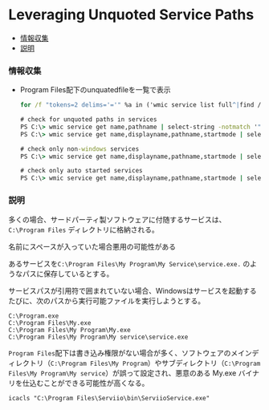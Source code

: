# Leveraging Unquoted Service Paths

* [情報収集](#情報収集)
* [説明](#説明)

### 情報収集

* Program Files配下のunquatedfileを一覧で表示

  ```cmd
  for /f "tokens=2 delims='='" %a in ('wmic service list full^|find /i "pathname"^|find /i /v "system32"') do @echo %a
  ```

  ```cmd
  # check for unquoted paths in services
  PS C:\> wmic service get name,pathname | select-string -notmatch '"|^$'
  PS C:\> wmic service get name,displayname,pathname,startmode | select-string -notmatch 'C:\\Windows|"|^$'
  
  # check only non-windows services
  PS C:\> wmic service get name,displayname,pathname,startmode | select-string -notmatch 'C:\\Windows|"|^$'
  
  # check only auto started services
  PS C:\> wmic service get name,displayname,pathname,startmode | select-string "auto" | select-string -notmatch 'C:\\Windows|"|^$'
  ```

  

### 説明

多くの場合、サードパーティ製ソフトウェアに付随するサービスは、`C:\Program Files` ディレクトリに格納される。

名前にスペースが入っていた場合悪用の可能性がある

あるサービスを`C:\Program Files\My Program\My Service\service.exe.` のようなパスに保存しているとする。

サービスパスが引用符で囲まれていない場合、Windowsはサービスを起動するたびに、次のパスから実行可能ファイルを実行しようとする。

```
C:\Program.exe
C:\Program Files\My.exe
C:\Program Files\My Program\My.exe
C:\Program Files\My Program\My service\service.exe
```

`Program Files`配下は書き込み権限がない場合が多く、ソフトウェアのメインディレクトリ（`C:\Program Files\My Program`）やサブディレクトリ（`C:\Program Files\My Program\My service`）が誤って設定され、悪意のある My.exe バイナリを仕込むことができる可能性が⾼くなる。



```
icacls "C:\Program Files\Serviio\bin\ServiioService.exe"
```

